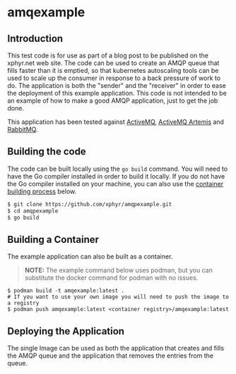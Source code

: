 # amqexample

## Introduction

This test code is for use as part of a blog post to be published on the xphyr.net web site. The code can be used to create an AMQP queue that fills faster than it is emptied, so that kubernetes autoscaling tools can be used to scale up the consumer in response to a back pressure of work to do. The application is both the "sender" and the "receiver" in order to ease the deployment of this example application. This code is not intended to be an example of how to make a good AMQP application, just to get the job done.

This application has been tested against [ActiveMQ](https://activemq.apache.org/), [ActiveMQ Artemis](https://activemq.apache.org/components/artemis/) and [RabbitMQ](https://www.rabbitmq.com/).

## Building the code

The code can be built locally using the `go build` command. You will need to have the Go compiler installed in order to build it locally. If you do not have the Go compiler installed on your machine, you can also use the [container building process](#building-a-container) below.

```bash
$ git clone https://github.com/xphyr/amqpexample.git
$ cd amqpexample
$ go build
```

## Building a Container

The example application can also be built as a container.

> **NOTE:** The example command below uses podman, but you can substitute the docker command for podman with no issues.

```
$ podman build -t amqexample:latest .
# If you want to use your own image you will need to push the image to a registry
$ podman push amqexample:latest <container registry>/amqexample:latest
```

## Deploying the Application

The single Image can be used as both the application that creates and fills the AMQP queue and the application that removes the entries from the queue.